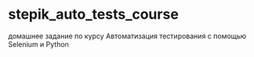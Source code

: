 # stepik_auto_tests_course
домашнее задание по курсу Автоматизация тестирования с помощью Selenium и Python
